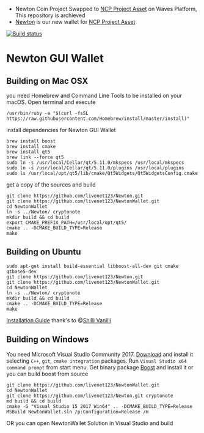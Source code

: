 

* Newton Coin Project Swapped to [NCP Project Asset](http://dev.pywaves.org/assets/G1emXxRGHxDSe5sduNmqULJdKngRjk3C6d7nPw19fK86) on Waves Platform, This repository is archieved 
* [Newton](https://github.com/ncpproject/Newton) is our new wallet for [NCP Project Asset](http://dev.pywaves.org/assets/G1emXxRGHxDSe5sduNmqULJdKngRjk3C6d7nPw19fK86)


[![Build status](https://ci.appveyor.com/api/projects/status/crhphitiaifl3rym/branch/master?svg=true)](https://ci.appveyor.com/project/livenet123/newtonwallet/branch/master)

# Newton GUI Wallet


## Building on Mac OSX
you need Homebrew and Command Line Tools to be installed on your macOS. Open terminal and execute

```
/usr/bin/ruby -e "$(curl -fsSL https://raw.githubusercontent.com/Homebrew/install/master/install)"
```
install dependencies for Newton GUI Wallet

```
brew install boost
brew install cmake
brew install qt5
brew link --force qt5
sudo ln -s /usr/local/Cellar/qt/5.11.0/mkspecs /usr/local/mkspecs
sudo ln -s /usr/local/Cellar/qt/5.11.0/plugins /usr/local/plugins
sudo ls /usr/local/opt/qt5/lib/cmake/Qt5Widgets/Qt5WidgetsConfig.cmake
```
get a copy of the sources and build

```
git clone https://github.com/livenet123/Newton.git
git clone https://github.com/livenet123/NewtonWallet.git
cd NewtonWallet
ln -s ../Newton/ cryptonote
mkdir build && cd build
export CMAKE_PREFIX_PATH=/usr/local/opt/qt5/
cmake .. -DCMAKE_BUILD_TYPE=Release
make
```

## Building on Ubuntu

```
sudo apt-get install build-essential libboost-all-dev git cmake qtbase5-dev
git clone https://github.com/livenet123/Newton.git
git clone https://github.com/livenet123/NewtonWallet.git
cd NewtonWallet
ln -s ../Newton/ cryptonote
mkdir build && cd build
cmake .. -DCMAKE_BUILD_TYPE=Release
make
```
[Installation Guide](https://medium.com/@mailhandler_66795/installing-newton-3-0-0-wallet-on-ubuntu-2acf7cf0ca3c) 
thank's to @[Shilli Vanilli](https://medium.com/@mailhandler_66795)
## Building on Windows

You need Microsoft Visual Studio Community 2017. [Download](https://www.visualstudio.com/vs/) and install it selecting `C++`, `git`, `cmake integration` packages.
Run `Visual Studio x64 command prompt` from start menu.
Get binary package [Boost](https://boost.org) and install it or you can build boost from source

```
git clone https://github.com/livenet123/NewtonWallet.git
cd NewtonWallet
git clone https://github.com/livenet123/Newton.git cryptonote
md build && cd build
cmake -G "Visual Studio 15 2017 Win64" .. -DCMAKE_BUILD_TYPE=Release
MSBuild NewtonWallet.sln /p:Configuration=Release /m
```
OR you can open NewtonWallet Solution in Visual Studio and build

